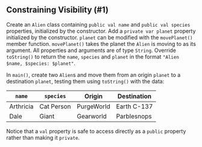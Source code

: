 ## Constraining Visibility (#1)

Create an `Alien` class containing `public val name` and `public val species`
properties, initialized by the constructor. Add a `private var planet` property
initialized by the constructor. `planet` can be modified with the
`movePlanet()` member function. `movePlanet()` takes the planet the `Alien` is
moving to as its argument. All properties and arguments are of type `String`.
Override `toString()` to return the `name`, `species` and `planet` in the
format `"Alien $name, $species: $planet"`.

In `main()`, create two `Alien`s and move them from an origin `planet` to a
destination `planet`, testing them using `toString()` with the data:

| `name`    | `species`  | Origin     | Destination |
|-----------|------------|------------|-------------|
| Arthricia | Cat Person | PurgeWorld | Earth C-137 |
| Dale      | Giant      | Gearworld  | Parblesnops |

Notice that a `val` property is safe to access directly as a `public` property
rather than making it `private`.